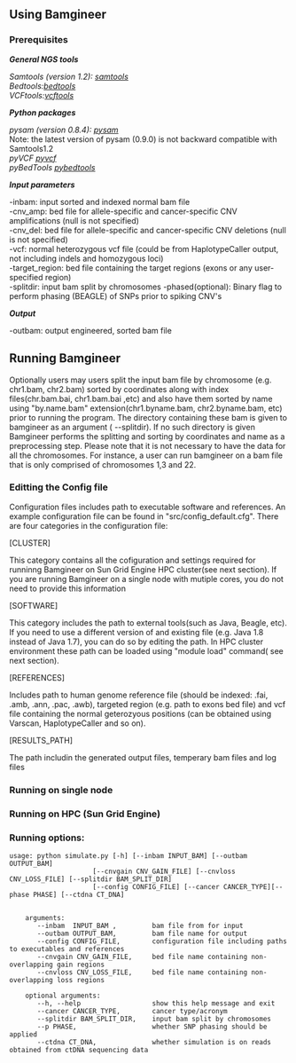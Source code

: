  
## Using Bamgineer

### Prerequisites

***General NGS tools*** 

*Samtools (version 1.2): [samtools](http://samtools.sourceforge.net)* \
*Bedtools:[bedtools](http://bedtools.readthedocs.io/en/latest/)*\
*VCFtools:[vcftools](http://vcftools.sourceforge.net/index.html)*

***Python packages***

*pysam (version 0.8.4): [pysam](https://pypi.python.org/pypi/pysam)* \
Note: the latest version of pysam (0.9.0) is not backward compatible with Samtools1.2 \
*pyVCF [pyvcf](https://pypi.python.org/pypi/PyVCF)* \
*pyBedTools [pybedtools](https://pypi.python.org/pypi/pybedtools)*


***Input parameters***

-inbam: input sorted and indexed normal bam file \
-cnv_amp: bed file for allele-specific and cancer-specific CNV amplifications (null is not specified) \
-cnv_del: bed file for allele-specific and cancer-specific CNV deletions (null is not specified) \
-vcf: normal heterozygous vcf file (could be from HaplotypeCaller output, not including indels and homozygous loci) \
-target_region: bed file containing the target regions (exons or any user-specified region) \
-splitdir: input bam split by chromosomes
-phased(optional): Binary flag to perform phasing (BEAGLE) of SNPs prior to spiking CNV's


***Output***

-outbam: output engineered, sorted bam file

## Running Bamgineer

Optionally users may users split the input bam file by chromosome (e.g. chr1.bam, chr2.bam) sorted by coordinates along with index 
files(chr.bam.bai, chr1.bam.bai ,etc) and also have them sorted by name using "by.name.bam" extension(chr1.byname.bam, chr2.byname.bam, 
etc) prior to running the program. The directory containing these bam is given to bamgineer as an argument ( --splitdir). If no such 
directory is given Bamgineer performs the splitting and sorting by coordinates and name as a preprocessing step. Please note that it is 
not necessary to have the data for all the chromosomes. For instance, a user can run bamgineer on a bam file that is only comprised of 
chromosomes 1,3 and 22.

###  Editting the Config file

Configuration files includes path to executable software and references. An example configuration file can be found in 
"src/config_default.cfg". There are four categories in the configuration file:

[CLUSTER]  

This category contains all the cofiguration and settings required for runninng Bamgineer on Sun Grid Engine HPC cluster(see next section). If you are running Bamgineer on a single node with mutiple cores, you do not need to provide this information

[SOFTWARE]

This category includes the path to external tools(such as Java, Beagle, etc). If you need to use a different version of and existing file (e.g. Java 1.8 instead of Java 1.7), you can do so by editing the path. In HPC cluster environment these path can be loaded using "module load" command( see next section).

[REFERENCES]

Includes path to human genome reference file (should be indexed: .fai, .amb, .ann, .pac, .awb), targeted region (e.g. path to exons bed 
file) and vcf file containing the normal geterozyous positions (can be obtained using Varscan, HaplotypeCaller and so on).

[RESULTS_PATH]

The path includin the generated output files, temperary bam files and log files

### Running on single node



### Running on HPC (Sun Grid Engine)


### Running options:
    
    usage: python simulate.py [-h] [--inbam INPUT_BAM] [--outbam OUTPUT_BAM]
                         [--cnvgain CNV_GAIN_FILE] [--cnvloss CNV_LOSS_FILE] [--splitdir BAM_SPLIT_DIR] 
                         [--config CONFIG_FILE] [--cancer CANCER_TYPE][--phase PHASE] [--ctdna CT_DNA]
                         
        
        arguments:
           --inbam  INPUT_BAM ,         bam file from for input
           --outbam OUTPUT_BAM,         bam file name for output
           --config CONFIG_FILE,        configuration file including paths to executables and references
           --cnvgain CNV_GAIN_FILE,     bed file name containing non-overlapping gain regions
           --cnvloss CNV_LOSS_FILE,     bed file name containing non-overlapping loss regions
        
        optional arguments:
           --h, --help                  show this help message and exit
           --cancer CANCER_TYPE,        cancer type/acronym
           --splitdir BAM_SPLIT_DIR,    input bam split by chromosomes
           --p PHASE,                   whether SNP phasing should be applied
           --ctdna CT_DNA,              whether simulation is on reads obtained from ctDNA sequencing data   
